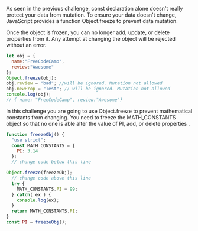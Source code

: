 As seen in the previous challenge, const declaration alone doesn't really protect your data from mutation. To ensure your data doesn't change, JavaScript provides a function Object.freeze to prevent data mutation.

Once the object is frozen, you can no longer add, update, or delete properties from it. Any attempt at changing the object will be rejected without an error.
```js
let obj = {
  name:"FreeCodeCamp",
  review:"Awesome"
};
Object.freeze(obj);
obj.review = "bad"; //will be ignored. Mutation not allowed
obj.newProp = "Test"; // will be ignored. Mutation not allowed
console.log(obj); 
// { name: "FreeCodeCamp", review:"Awesome"}
```
In this challenge you are going to use Object.freeze to prevent mathematical constants from changing. You need to freeze the MATH_CONSTANTS object so that no one is able alter the value of PI, add, or delete properties .

```js
function freezeObj() {
  "use strict";
  const MATH_CONSTANTS = {
    PI: 3.14
  };
  // change code below this line

Object.freeze(freezeObj);
  // change code above this line
  try {
    MATH_CONSTANTS.PI = 99;
  } catch( ex ) {
    console.log(ex);
  }
  return MATH_CONSTANTS.PI;
}
const PI = freezeObj();
